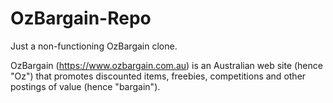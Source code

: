 # OzBargain-Repo
Just a non-functioning OzBargain clone.

OzBargain (https://www.ozbargain.com.au) is an Australian web site (hence "Oz") that promotes discounted items, freebies, competitions and other postings of value (hence "bargain").
